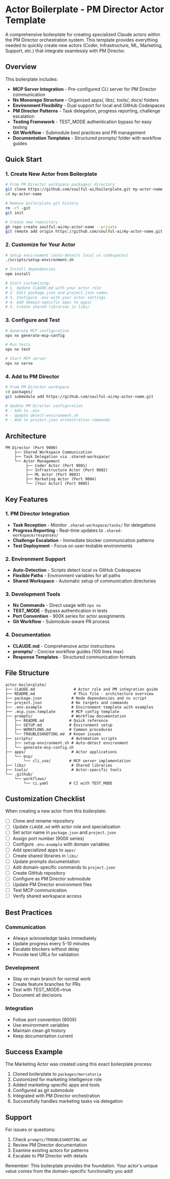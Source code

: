 # Actor Boilerplate - PM Director Actor Template

A comprehensive boilerplate for creating specialized Claude actors within the PM Director orchestration system. This template provides everything needed to quickly create new actors (Coder, Infrastructure, ML, Marketing, Support, etc.) that integrate seamlessly with PM Director.

## Overview

This boilerplate includes:
- **MCP Server Integration** - Pre-configured CLI server for PM Director communication
- **Nx Monorepo Structure** - Organized apps/, libs/, tools/, docs/ folders
- **Environment Flexibility** - Dual support for local and GitHub Codespaces
- **PM Director Patterns** - Task delegation, progress reporting, challenge escalation
- **Testing Framework** - TEST_MODE authentication bypass for easy testing
- **Git Workflow** - Submodule best practices and PR management
- **Documentation Templates** - Structured prompts/ folder with workflow guides

## Quick Start

### 1. Create New Actor from Boilerplate

```bash
# From PM Director workspace packages/ directory
git clone https://github.com/soulful-ai/boilerplate.git my-actor-name
cd my-actor-name

# Remove boilerplate git history
rm -rf .git
git init

# Create new repository
gh repo create soulful-ai/my-actor-name --private
git remote add origin https://github.com/soulful-ai/my-actor-name.git
```

### 2. Customize for Your Actor

```bash
# Setup environment (auto-detects local vs codespaces)
./scripts/setup-environment.sh

# Install dependencies
npm install

# Start customizing:
# 1. Update CLAUDE.md with your actor role
# 2. Edit package.json and project.json names
# 3. Configure .env with your actor settings
# 4. Add domain-specific apps to apps/
# 5. Create shared libraries in libs/
```

### 3. Configure and Test

```bash
# Generate MCP configuration
npx nx generate-mcp-config

# Run tests
npx nx test

# Start MCP server
npx nx serve
```

### 4. Add to PM Director

```bash
# From PM Director workspace
cd packages/
git submodule add https://github.com/soulful-ai/my-actor-name.git

# Update PM Director configuration
# - Add to .env
# - Update detect-environment.sh
# - Add to project.json orchestration commands
```

## Architecture

```
PM Director (Port 9000)
    ├── Shared Workspace Communication
    ├── Task Delegation via .shared-workspace/
    └── Actor Management
         ├── Coder Actor (Port 9001)
         ├── Infrastructure Actor (Port 9002)
         ├── ML Actor (Port 9003)
         ├── Marketing Actor (Port 9004)
         └── [Your Actor] (Port 900X)
```

## Key Features

### 1. PM Director Integration
- **Task Reception** - Monitor `.shared-workspace/tasks/` for delegations
- **Progress Reporting** - Real-time updates to `.shared-workspace/responses/`
- **Challenge Escalation** - Immediate blocker communication patterns
- **Test Deployment** - Focus on user-testable environments

### 2. Environment Support
- **Auto-Detection** - Scripts detect local vs GitHub Codespaces
- **Flexible Paths** - Environment variables for all paths
- **Shared Workspace** - Automatic setup of communication directories

### 3. Development Tools
- **Nx Commands** - Direct usage with `npx nx`
- **TEST_MODE** - Bypass authentication in tests
- **Port Convention** - 900X series for actor assignments
- **Git Workflow** - Submodule-aware PR process

### 4. Documentation
- **CLAUDE.md** - Comprehensive actor instructions
- **prompts/** - Concise workflow guides (100 lines max)
- **Response Templates** - Structured communication formats

## File Structure

```
actor-boilerplate/
├── CLAUDE.md                 # Actor role and PM integration guide
├── README.md                 # This file - architecture overview
├── package.json             # Node dependencies and nx script
├── project.json             # Nx targets and commands
├── .env.example             # Environment template with examples
├── .mcp.json.template       # MCP config template
├── prompts/                 # Workflow documentation
│   ├── README.md           # Quick reference
│   ├── SETUP.md            # Environment setup
│   ├── WORKFLOWS.md        # Common procedures
│   └── TROUBLESHOOTING.md  # Known issues
├── scripts/                 # Automation scripts
│   ├── setup-environment.sh # Auto-detect environment
│   └── generate-mcp-config.sh
├── apps/                    # Actor applications
│   └── mcp/
│       └── cli_use/        # MCP server implementation
├── libs/                    # Shared libraries
├── tools/                   # Actor-specific tools
└── .github/
    └── workflows/
        └── ci.yaml         # CI with TEST_MODE

```

## Customization Checklist

When creating a new actor from this boilerplate:

- [ ] Clone and rename repository
- [ ] Update `CLAUDE.md` with actor role and specialization
- [ ] Set actor name in `package.json` and `project.json`
- [ ] Assign port number (900X series)
- [ ] Configure `.env.example` with domain variables
- [ ] Add specialized apps to `apps/`
- [ ] Create shared libraries in `libs/`
- [ ] Update prompts documentation
- [ ] Add domain-specific commands to `project.json`
- [ ] Create GitHub repository
- [ ] Configure as PM Director submodule
- [ ] Update PM Director environment files
- [ ] Test MCP communication
- [ ] Verify shared workspace access

## Best Practices

### Communication
- Always acknowledge tasks immediately
- Update progress every 5-10 minutes
- Escalate blockers without delay
- Provide test URLs for validation

### Development
- Stay on main branch for normal work
- Create feature branches for PRs
- Test with TEST_MODE=true
- Document all decisions

### Integration
- Follow port convention (900X)
- Use environment variables
- Maintain clean git history
- Keep documentation current

## Success Example

The Marketing Actor was created using this exact boilerplate process:
1. Cloned boilerplate to `packages/mercatoria`
2. Customized for marketing intelligence role
3. Added marketing-specific apps and tools
4. Configured as git submodule
5. Integrated with PM Director orchestration
6. Successfully handles marketing tasks via delegation

## Support

For issues or questions:
1. Check `prompts/TROUBLESHOOTING.md`
2. Review PM Director documentation
3. Examine existing actors for patterns
4. Escalate to PM Director with details

Remember: This boilerplate provides the foundation. Your actor's unique value comes from the domain-specific functionality you add!